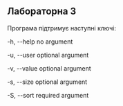 ## Лабораторна 3

Програма підтримує наступні ключі:

  -h, --help   no argument
  
  -u, --user   optional argument
  
  -v, --value   optional argument
  
  -s, --size   optional argument
  
  -S, --sort   required argument
